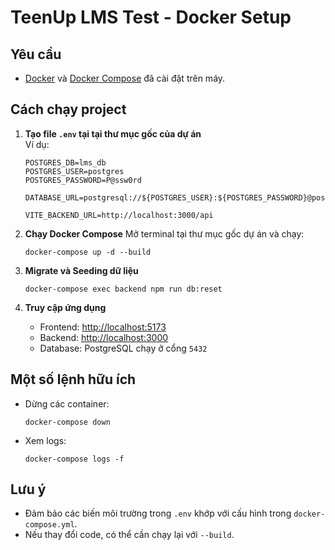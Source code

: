 
# TeenUp LMS Test - Docker Setup

## Yêu cầu

- [Docker](https://www.docker.com/) và [Docker Compose](https://docs.docker.com/compose/) đã cài đặt trên máy.

## Cách chạy project

1. **Tạo file `.env` tại tại thư mục gốc của dự án**  
   Ví dụ:
   ```
   POSTGRES_DB=lms_db
   POSTGRES_USER=postgres
   POSTGRES_PASSWORD=P@ssw0rd

   DATABASE_URL=postgresql://${POSTGRES_USER}:${POSTGRES_PASSWORD}@postgres:5432/${POSTGRES_DB}

   VITE_BACKEND_URL=http://localhost:3000/api

   ```

2. **Chạy Docker Compose**
   Mở terminal tại thư mục gốc dự án và chạy:
   ```
   docker-compose up -d --build
   ```

3. **Migrate và Seeding dữ liệu**
   ```
   docker-compose exec backend npm run db:reset
   ```

4. **Truy cập ứng dụng**
   - Frontend: [http://localhost:5173](http://localhost:5173)
   - Backend: [http://localhost:3000](http://localhost:3000)
   - Database: PostgreSQL chạy ở cổng `5432`

## Một số lệnh hữu ích

- Dừng các container:
  ```
  docker-compose down
  ```
- Xem logs:
  ```
  docker-compose logs -f
  ```

## Lưu ý

- Đảm bảo các biến môi trường trong `.env` khớp với cấu hình trong `docker-compose.yml`.
- Nếu thay đổi code, có thể cần chạy lại với `--build`.